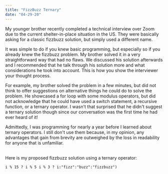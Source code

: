 ```yaml
---
title: "FizzBuzz Ternary"
date: "04-29-20"
---
```


My younger brother recently completed a technical interview over Zoom due to the current shelter-in-place situation in the US. They were basically asking for a classic fizzbuzz solution, but simply used a different name.

It was simple to do if you knew basic programming, but especially so if you already knew the fizzbuzz problem. My brother solved it in a very straightforward way that had no flaws. We discussed his solution afterwards and I recommended that he talk through his solution more and what considerations he took into account. This is how you show the interviewer your thought process.

For example, my brother solved the problem in a few minutes, but did not think to offer suggestions on alternative things he could do to solve the problem. He showcased a for loop with some modulus operators, but did not acknowledge that he could have used a switch statement, a recursive function, or a ternary operator. I wasn't that surprised that he didn't suggest a ternary solution though since our conversation was the first time he had ever heard of it!

Admittedly, I was programming for nearly a year before I learned about ternary operators. I still don't use them because, in my opinion, any advantages that gain from brevity are outweighed by the loss in readability for anyone that is unfamiliar.

<br>
Here is my proposed fizzbuzz solution using a ternary operator:

```i % 15 ? i % 5 i % 3 ? i:"fizz":"buzz":"fizzbuzz")```